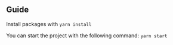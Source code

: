 ## Guide

Install packages with `yarn install`

You can start the project with the following command:
`yarn start`
